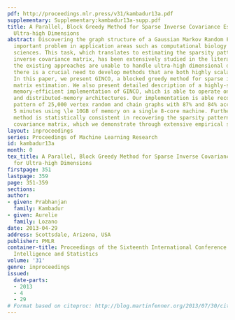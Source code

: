 ```yaml
---
pdf: http://proceedings.mlr.press/v31/kambadur13a.pdf
supplementary: Supplementary:kambadur13a-supp.pdf
title: A Parallel, Block Greedy Method for Sparse Inverse Covariance Estimation for
  Ultra-high Dimensions
abstract: Discovering the graph structure of a Gaussian Markov Random Field is an
  important problem in application areas such as computational biology and atmospheric
  sciences. This task, which translates to estimating the sparsity pattern of the
  inverse covariance matrix, has been extensively studied in the literature. However,
  the existing approaches are unable to handle ultra-high dimensional datasets and
  there is a crucial need to develop methods that are both highly scalable and memory-efficient.
  In this paper, we present GINCO, a blocked greedy method for sparse inverse covariance
  matrix estimation. We also present detailed description of a highly-scalable and
  memory-efficient implementation of GINCO, which is able to operate on both shared-
  and distributed-memory architectures. Our implementation is able recover the sparsity
  pattern of 25,000 vertex random and chain graphs with 87% and 84% accuracy in \le
  5 minutes using \le 10GB of memory on a single 8-core machine. Furthermore, our
  method is statistically consistent in recovering the sparsity pattern of the inverse
  covariance matrix, which we demonstrate through extensive empirical studies.
layout: inproceedings
series: Proceedings of Machine Learning Research
id: kambadur13a
month: 0
tex_title: A Parallel, Block Greedy Method for Sparse Inverse Covariance Estimation
  for Ultra-high Dimensions
firstpage: 351
lastpage: 359
page: 351-359
sections: 
author:
- given: Prabhanjan
  family: Kambadur
- given: Aurelie
  family: Lozano
date: 2013-04-29
address: Scottsdale, Arizona, USA
publisher: PMLR
container-title: Proceedings of the Sixteenth International Conference on Artificial
  Intelligence and Statistics
volume: '31'
genre: inproceedings
issued:
  date-parts:
  - 2013
  - 4
  - 29
# Format based on citeproc: http://blog.martinfenner.org/2013/07/30/citeproc-yaml-for-bibliographies/
---
```

